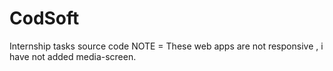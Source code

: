 # CodSoft
Internship tasks source code
NOTE = These web apps are not responsive , i have not added media-screen.
